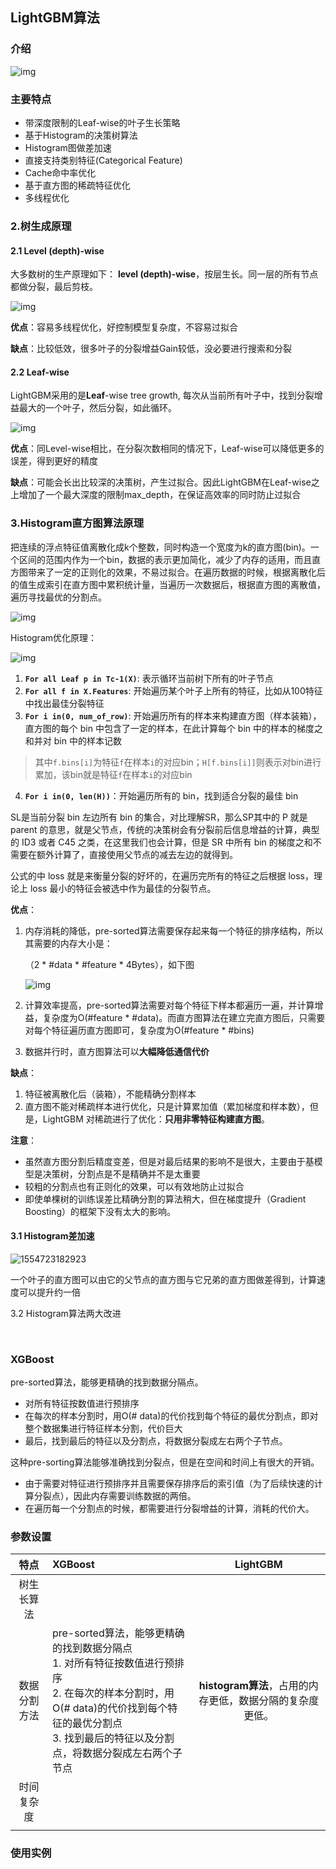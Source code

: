 ## LightGBM算法

### 介绍



![img](https://www.biaodianfu.com/wp-content/uploads/2019/03/lightgbm.png)

### 主要特点

* 带深度限制的Leaf-wise的叶子生长策略
* 基于Histogram的决策树算法
* Histogram图做差加速
* 直接支持类别特征(Categorical Feature)
* Cache命中率优化
* 基于直方图的稀疏特征优化
* 多线程优化

### 2.树生成原理

#### 2.1 Level (depth)-wise

大多数树的生产原理如下： **level (depth)-wise**，按层生长。同一层的所有节点都做分裂，最后剪枝。

![img](https://lightgbm.readthedocs.io/en/latest/_images/level-wise.png)

**优点**：容易多线程优化，好控制模型复杂度，不容易过拟合

**缺点**：比较低效，很多叶子的分裂增益Gain较低，没必要进行搜索和分裂

#### 2.2 Leaf-wise

LightGBM采用的是**Leaf**-wise tree growth, 每次从当前所有叶子中，找到分裂增益最大的一个叶子，然后分裂，如此循环。

![img](https://lightgbm.readthedocs.io/en/latest/_images/leaf-wise.png)

**优点**：同Level-wise相比，在分裂次数相同的情况下，Leaf-wise可以降低更多的误差，得到更好的精度

**缺点**：可能会长出比较深的决策树，产生过拟合。因此LightGBM在Leaf-wise之上增加了一个最大深度的限制max_depth，在保证高效率的同时防止过拟合

### 3.Histogram直方图算法原理

把连续的浮点特征值离散化成k个整数，同时构造一个宽度为k的直方图(bin)。一个区间的范围内作为一个bin，数据的表示更加简化，减少了内存的适用，而且直方图带来了一定的正则化的效果，不易过拟合。在遍历数据的时候，根据离散化后的值生成索引在直方图中累积统计量，当遍历一次数据后，根据直方图的离散值，遍历寻找最优的分割点。

![img](https://fuhailin.github.io/LightGBM/20181126165335641.png)

Histogram优化原理：

![img](https://fuhailin.github.io/LightGBM/20181126164828201.jpg)

1. **`For all Leaf p in Tc-1(X)`**: 表示循环当前树下所有的叶子节点
2. **`For all f in X.Features`**: 开始遍历某个叶子上所有的特征，比如从100特征中找出最佳分裂特征
3. **`For i in(0, num_of_row)`**: 开始遍历所有的样本来构建直方图（样本装箱），直方图的每个 bin 中包含了一定的样本，在此计算每个 bin 中的样本的梯度之和并对 bin 中的样本记数

> 其中`f.bins[i]`为特征`f`在样本`i`的对应bin；`H[f.bins[i]]`则表示对bin进行累加，该bin就是特征`f`在样本`i`的对应bin

4. **`For i in(0, len(H))`**：开始遍历所有的 bin，找到适合分裂的最佳 bin

SL是当前分裂 bin 左边所有 bin 的集合，对比理解SR，那么SP其中的 P 就是 parent 的意思，就是父节点，传统的决策树会有分裂前后信息增益的计算，典型的 ID3 或者 C45 之类，在这里我们也会计算，但是 SR 中所有 bin 的梯度之和不需要在额外计算了，直接使用父节点的减去左边的就得到。

公式的中 loss 就是来衡量分裂的好坏的，在遍历完所有的特征之后根据 loss，理论上 loss 最小的特征会被选中作为最佳的分裂节点。

**优点**：

1. 内存消耗的降低，pre-sorted算法需要保存起来每一个特征的排序结构，所以其需要的内存大小是：

    （2 * #data * #feature * 4Bytes），如下图

    ![img](https://fuhailin.github.io/LightGBM/20181126170048718.png)

2. 计算效率提高，pre-sorted算法需要对每个特征下样本都遍历一遍，并计算增益，复杂度为O(#feature * #data)。而直方图算法在建立完直方图后，只需要对每个特征遍历直方图即可，复杂度为O(#feature * #bins)

3. 数据并行时，直方图算法可以**大幅降低通信代价**

**缺点**：

1. 特征被离散化后（装箱），不能精确分割样本
2. 直方图不能对稀疏样本进行优化，只是计算累加值（累加梯度和样本数），但是，LightGBM 对稀疏进行了优化：**只用非零特征构建直方图**。

**注意**：

* 虽然直方图分割后精度变差，但是对最后结果的影响不是很大，主要由于基模型是决策树，分割点是不是精确并不是太重要 
* 较粗的分割点也有正则化的效果，可以有效地防止过拟合
* 即使单棵树的训练误差比精确分割的算法稍大，但在梯度提升（Gradient Boosting）的框架下没有太大的影响。

#### 3.1 Histogram差加速

![1554723182923](C:\Users\MarioCode\AppData\Roaming\Typora\typora-user-images\1554723182923.png)

一个叶子的直方图可以由它的父节点的直方图与它兄弟的直方图做差得到，计算速度可以提升约一倍

3.2 Histogram算法两大改进









​    

###  XGBoost

pre-sorted算法，能够更精确的找到数据分隔点。

* 对所有特征按数值进行预排序
* 在每次的样本分割时，用O(# data)的代价找到每个特征的最优分割点，即对整个数据集进行特征样本分割，代价巨大
* 最后，找到最后的特征以及分割点，将数据分裂成左右两个子节点。

这种pre-sorting算法能够准确找到分裂点，但是在空间和时间上有很大的开销。

* 由于需要对特征进行预排序并且需要保存排序后的索引值（为了后续快速的计算分裂点），因此内存需要训练数据的两倍。
* 在遍历每一个分割点的时候，都需要进行分裂增益的计算，消耗的代价大。





### 参数设置


|     特点     | XGBoost                                                      |                         LightGBM                          |
| :----------: | :----------------------------------------------------------- | :-------------------------------------------------------: |
|  树生长算法  |                                                              |                                                           |
| 数据分割方法 | pre-sorted算法，能够更精确的找到数据分隔点<br/>1. 对所有特征按数值进行预排序<br />2. 在每次的样本分割时，用O(# data)的代价找到每个特征的最优分割点<br />3. 找到最后的特征以及分割点，将数据分裂成左右两个子节点 | **histogram算法**，占用的内存更低，数据分隔的复杂度更低。 |
|  时间复杂度  |                                                              |                                                           |
|              |                                                              |                                                           |




### 使用实例





